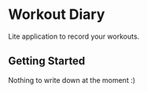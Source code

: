 # Workout Diary 

Lite application to record your workouts.

## Getting Started

Nothing to write down at the moment :)